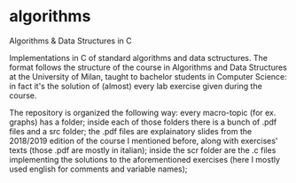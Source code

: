 # algorithms
Algorithms &amp; Data Structures in C

Implementations in C of standard algorithms and data sctructures.
The format follows the structure of the course in Algorithms and Data Structures at the University of Milan, taught to bachelor students in Computer Science: in fact it's the solution of (almost) every lab exercise given during the course.

The repository is organized the following way:
every macro-topic (for ex. graphs) has a folder;
inside each of those folders there is a bunch of .pdf files and a src folder;
the .pdf files are explainatory slides from the 2018/2019 edition of the course I mentioned before, along with exercises' texts (those .pdf are mostly in italian);
inside the scr folder are the .c files implementing the solutions to the aforementioned exercises (here I mostly used english for comments and variable names);


